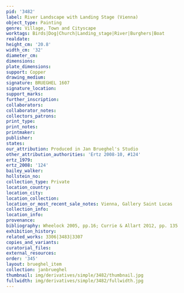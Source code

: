 ```yaml
---
pid: '3482'
label: River Landscape with Landing Stage (Vienna)
object_type: Painting
genre: Village, Town and Cityscape
worktags: Birds|Dog|Church|Landing_stage|River|Burghers|Boat
realdate:
height_cm: '20.8'
width_cm: '32'
diameter_cm:
dimensions:
plate_dimensions:
support: Copper
drawing_medium:
signature: BRUEGHEL 1607
signature_location:
support_marks:
further_inscription:
collaborators:
collaborator_notes:
collectors_patrons:
print_type:
print_notes:
printmaker:
publisher:
states:
our_attribution: Produced in Jan Brueghel's Studio
other_attribution_authorities: 'Ertz 2008-10, #124'
ertz_1979:
ertz_2008: '124'
bailey_walker:
hollstein_no:
collection_type: Private
location_country:
location_city:
location_collection:
location_or_most_recent_sale_notes: Vienna, Gallery Saint Lucas
collection_info:
location_info:
provenance:
bibliography: Wheelock 2005, pp.16; Currie & Allart 2012, pp. 135
exhibition_history:
related_works: 3306|3483|3307
copies_and_variants:
curatorial_files:
external_resources:
order: '345'
layout: brueghel_item
collection: janbrueghel
thumbnail: img/derivatives/simple/3482/thumbnail.jpg
fullwidth: img/derivatives/simple/3482/fullwidth.jpg
---
```

